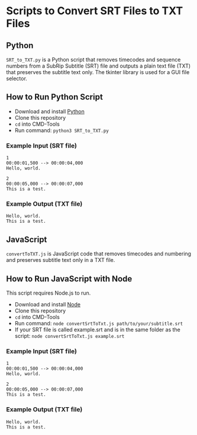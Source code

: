 # Scripts to Convert SRT Files to TXT Files 

## Python
`SRT_to_TXT.py` is a Python script that removes timecodes and sequence numbers from a SubRip Subtitle (SRT) file and outputs a plain text file (TXT) that preserves the subtitle text only. The tkinter library is used for a GUI file selector.

## How to Run Python Script
- Download and install [Python](https://www.python.org/)
- Clone this repository
- `cd` into CMD-Tools
- Run command: `python3 SRT_to_TXT.py`


### Example Input (SRT file)
```
1
00:00:01,500 --> 00:00:04,000
Hello, world.

2
00:00:05,000 --> 00:00:07,000
This is a test.
```

### Example Output (TXT file)
```
Hello, world.
This is a test.
```

## JavaScript 
`convertToTXT.js` is JavaScript code that removes timecodes and numbering and preserves subtitle text only in a TXT file.

## How to Run JavaScript with Node
This script requires Node.js to run. 
- Download and install [Node](nodejs.org)
- Clone this repository
- `cd` into CMD-Tools
- Run command: `node convertSrtToTxt.js path/to/your/subtitle.srt`
- If your SRT file is called example.srt and is in the same folder as the script: `node convertSrtToTxt.js example.srt`

### Example Input (SRT file)
```
1
00:00:01,500 --> 00:00:04,000
Hello, world.

2
00:00:05,000 --> 00:00:07,000
This is a test.
```

### Example Output (TXT file)
```
Hello, world.
This is a test.
```
